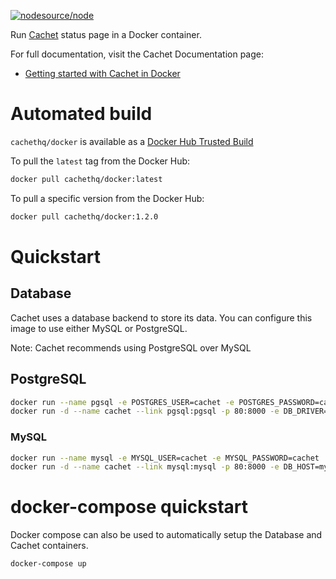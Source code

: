 [![nodesource/node](http://dockeri.co/image/cachethq/docker)](https://hub.docker.com/r/cachethq/docker/)

Run [Cachet](https://github.com/cachethq/Cachet) status page in a Docker container.

For full documentation, visit the Cachet Documentation page:
- [Getting started with Cachet in Docker](https://docs.cachethq.io/docs/get-started-with-docker)

# Automated build
`cachethq/docker` is available as a [Docker Hub Trusted Build](https://hub.docker.com/r/cachethq/docker/)

To pull the `latest` tag from the Docker Hub:
```bash
docker pull cachethq/docker:latest
```

To pull a specific version from the Docker Hub:
```bash
docker pull cachethq/docker:1.2.0
```

# Quickstart
## Database
Cachet uses a database backend to store its data. You can configure this image to use either MySQL or PostgreSQL.

Note: Cachet recommends using PostgreSQL over MySQL

## PostgreSQL
```bash
docker run --name pgsql -e POSTGRES_USER=cachet -e POSTGRES_PASSWORD=cachet postgres:9.4.4
docker run -d --name cachet --link pgsql:pgsql -p 80:8000 -e DB_DRIVER=pgsql -e DB_HOST=pgsql -e DB_DATABASE=cachet -e DB_USERNAME=cachet -e DB_PASSWORD=cachet cachethq/docker:latest
```

### MySQL
```bash
docker run --name mysql -e MYSQL_USER=cachet -e MYSQL_PASSWORD=cachet  -e MYSQL_ROOT_PASSWORD=cachet -e MYSQL_DATABASE=cachet -d mysql
docker run -d --name cachet --link mysql:mysql -p 80:8000 -e DB_HOST=mysql -e DB_DATABASE=cachet -e DB_USERNAME=cachet -e DB_PASSWORD=cachet cachethq/docker:latest
```

# docker-compose quickstart
Docker compose can also be used to automatically setup the Database and Cachet containers.

```bash
docker-compose up
```
